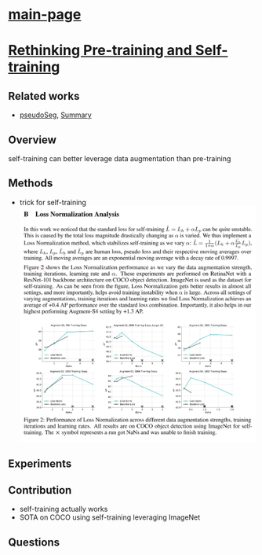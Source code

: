 # [main-page](../README.md)

# [Rethinking Pre-training and Self-training](../papers/Rethinking.pdf)

## Related works
* [pseudoSeg](../papers/PSEUDOSEG.pdf), [Summary](PSEUDOSEG-s.md)

## Overview
self-training can better leverage data augmentation than pre-training   
## Methods
* trick for self-training
![](images/2021-05-10_154510.png)

## Experiments

## Contribution
* self-training actually works
* SOTA on COCO using self-training leveraging ImageNet 

## Questions

